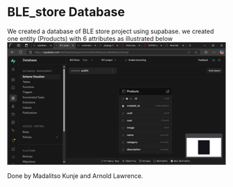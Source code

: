 # BLE_store Database

We created a database of BLE store project using supabase.
we created one entity (Products) with 6 attributes as illustrated below
![alt text](<Screenshot 2024-11-13 134857.png>)

Done by Madalitso Kunje and Arnold Lawrence.